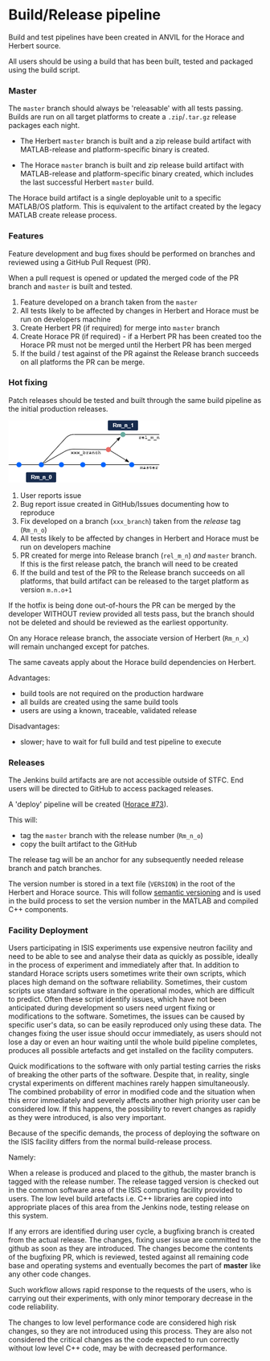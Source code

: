 # Build/Release pipeline

Build and test pipelines have been created in ANVIL for the Horace and Herbert source.

All users should be using a build that has been built, tested and packaged using the build script.

### Master

The `master` branch should always be 'releasable' with all tests passing. Builds are run on all target platforms to create a `.zip`/`.tar.gz` release packages each night.

- The Herbert `master` branch is built and a zip release build artifact with MATLAB-release and platform-specific binary is created.

- The Horace `master` branch is built and zip release build artifact with MATLAB-release and platform-specific binary created, which includes the last successful Herbert `master` build.

The Horace build artifact is a single deployable unit to a specific MATLAB/OS platform. This is equivalent to the artifact created by the legacy MATLAB create release process.

### Features

Feature development and bug fixes should be performed on branches and reviewed using a GitHub Pull Request (PR).

When a pull request is opened or updated the merged code of the PR branch and `master` is built and tested.

1. Feature developed on a branch taken from the `master`
2. All tests likely to be affected by changes in Herbert and Horace must be run on developers machine
3. Create Herbert PR (if required) for merge into `master` branch
4. Create Horace PR (if required) - if a Herbert PR has been created too the Horace PR must not be merged until the Herbert PR has been merged
5. If the build / test against of the PR against the Release branch succeeds on all platforms the PR can be merge.

### Hot fixing

Patch releases should be tested and built through the same build pipeline as the initial production releases.

<img src="./images/10_git_hotfix_branches.png">

1. User reports issue
2. Bug report issue created in GitHub/Issues documenting how to reproduce
3. Fix developed on a branch (`xxx_branch`) taken from the *release* tag (`Rm_n_o`)
4. All tests likely to be affected by changes in Herbert and Horace must be run on developers machine
5. PR created for merge into Release branch (`rel_m_n`) *and* `master` branch. If this is the first release patch, the branch will need to be created
6. If the build and test of the PR to the Release branch succeeds on all platforms, that build artifact can be released to the target platform as version `m.n.o+1`

If the hotfix is being done out-of-hours the PR can be merged by the developer WITHOUT review provided all tests pass, but the branch should not be deleted and should be reviewed as the earliest opportunity.

On any Horace release branch, the associate version of Herbert (`Rm_n_x`) will remain unchanged except for patches.

The same caveats apply about the Horace build dependencies on Herbert.

Advantages:

- build tools are not required on the production hardware
- all builds are created using the same build tools
- users are using a known, traceable, validated release

Disadvantages:

- slower; have to wait for full build and test pipeline to execute

### Releases

The Jenkins build artifacts are are not accessible outside of STFC. End users will be directed to GitHub to access packaged releases.

A 'deploy' pipeline will be created ([Horace #73](https://github.com/pace-neutrons/Horace/issues/73)). 

This will:

- tag the `master` branch with the release number (`Rm_n_o`)
- copy the built artifact to the GitHub

The release tag will be an anchor for any subsequently needed release branch and patch branches.

The version number is stored in a text file (`VERSION`) in the root of the Herbert and Horace source. This will follow [semantic versioning](https://semver.org/) and is used in the build process to set the version number in the MATLAB and compiled C++ components.

### Facility Deployment

Users participating in ISIS experiments use expensive neutron facility and need to be able to see and analyse their data as quickly as possible, ideally in the process of experiment and immediately after that. In addition to standard Horace scripts users sometimes write their own scripts, which places high demand on the software reliability. Sometimes, their custom scripts use standard software in the operational modes, which are difficult to predict. Often these script identify issues, which have not been anticipated during development so users need urgent fixing or modifications to the software. Sometimes, the issues can be caused by specific user's data, so can be easily reproduced only using these data. The changes fixing the user issue should occur immediately, as users should not lose a day or even an hour waiting until the whole build pipeline completes, produces all possible artefacts and get installed on the facility computers.  

Quick modifications to the software with only partial testing carries the risks of breaking the other parts of the software. Despite that, in reality, single crystal experiments on different machines rarely happen simultaneously. The combined probability of error in modified code and the situation when this error immediately and severely affects another high priority user can be considered low. If this happens, the possibility to revert changes as rapidly as they were introduced, is also very important. 

Because of the specific demands, the process of deploying the software on the ISIS facility differs from the  normal build-release process. 

Namely:

When a release is produced and placed to the github, the master branch is tagged with the release number. 
The release tagged version is checked out in the common software area of the ISIS computing facility provided to users. The low level build artefacts i.e. C++ libraries are copied into appropriate places of this area from the Jenkins node, testing release on this system. 

If any errors are identified during user cycle, a bugfixing branch is created from the actual release. The changes, fixing user issue are committed to the github as soon as they are introduced. The changes become the contents of the bugfixing PR, which is reviewed, tested against all remaining code base and operating systems and eventually becomes the part of **master** like any other code changes. 

Such workflow allows rapid response to the requests of the users, who is carrying out their experiments, with only minor temporary decrease in the code reliability.

The changes to low level performance code are considered high risk changes, so they are not introduced using this process. They are also not considered the critical changes as the code expected to run correctly without low level C++ code, may be with decreased performance. 

